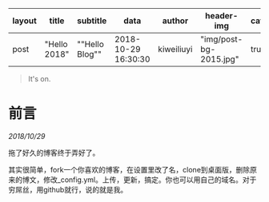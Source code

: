 | layout | title        | subtitle        | data                | author     | header-img             | catalog | tags  |
| ------ | ------------ | --------------- | ------------------- | ---------- | ---------------------- | ------- | ----- |
| post   | "Hello 2018" | "\"Hello Blog"" | 2018-10-29 16:30:30 | kiweiliuyi | "img/post-bg-2015.jpg" | true    | -meta |



> It's on.

# 前言

*2018/10/29*

拖了好久的博客终于弄好了。

其实很简单，fork一个你喜欢的博客，在设置里改了名，clone到桌面版，删除原来的博文，修改_config.yml。上传，更新，搞定。你也可以用自己的域名。对于穷屌丝，用github就行，说的就是我。